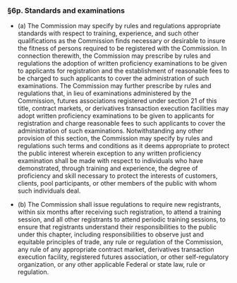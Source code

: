 ### §6p. Standards and examinations
* (a) The Commission may specify by rules and regulations appropriate standards with respect to training, experience, and such other qualifications as the Commission finds necessary or desirable to insure the fitness of persons required to be registered with the Commission. In connection therewith, the Commission may prescribe by rules and regulations the adoption of written proficiency examinations to be given to applicants for registration and the establishment of reasonable fees to be charged to such applicants to cover the administration of such examinations. The Commission may further prescribe by rules and regulations that, in lieu of examinations administered by the Commission, futures associations registered under section 21 of this title, contract markets, or derivatives transaction execution facilities may adopt written proficiency examinations to be given to applicants for registration and charge reasonable fees to such applicants to cover the administration of such examinations. Notwithstanding any other provision of this section, the Commission may specify by rules and regulations such terms and conditions as it deems appropriate to protect the public interest wherein exception to any written proficiency examination shall be made with respect to individuals who have demonstrated, through training and experience, the degree of proficiency and skill necessary to protect the interests of customers, clients, pool participants, or other members of the public with whom such individuals deal.

* (b) The Commission shall issue regulations to require new registrants, within six months after receiving such registration, to attend a training session, and all other registrants to attend periodic training sessions, to ensure that registrants understand their responsibilities to the public under this chapter, including responsibilities to observe just and equitable principles of trade, any rule or regulation of the Commission, any rule of any appropriate contract market, derivatives transaction execution facility, registered futures association, or other self-regulatory organization, or any other applicable Federal or state law, rule or regulation.